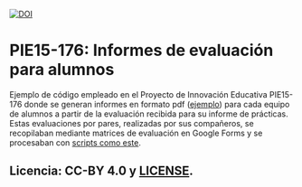 [![DOI](https://zenodo.org/badge/88286313.svg)](https://zenodo.org/badge/latestdoi/88286313)

# PIE15-176: Informes de evaluación para alumnos

Ejemplo de código empleado en el Proyecto de Innovación Educativa PIE15-176 donde se generan informes en formato pdf ([ejemplo](FMP109.pdf)) para cada equipo de alumnos a partir de la evaluación recibida para su informe de prácticas. Estas evaluaciones por pares, realizadas por sus compañeros, se recopilaban mediante matrices de evaluación en Google Forms y se procesaban con [scripts como este](informe_evaluacion.Rmd).

## Licencia: CC-BY 4.0 y [LICENSE](LICENSE).
